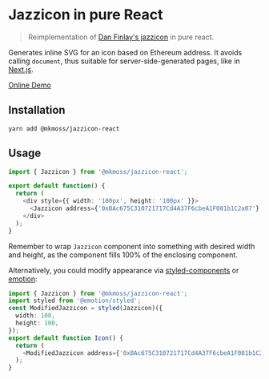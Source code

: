 # Jazzicon in pure React

> Reimplementation of [Dan Finlay's jazzicon](https://github.com/danfinlay/jazzicon) in pure react.

Generates inline SVG for an icon based on Ethereum address. It avoids calling `document`, thus suitable for server-side-generated pages, like in [Next.js](https://nextjs.org).

[Online Demo](https://ukstv.github.io/jazzicon-react/)

## Installation

```
yarn add @mkmoss/jazzicon-react
```

## Usage

```typescript jsx
import { Jazzicon } from '@mkmoss/jazzicon-react';

export default function() {
  return (
    <div style={{ width: '100px', height: '100px' }}>
      <Jazzicon address={'0xBAc675C310721717Cd4A37F6cbeA1F081b1C2a07'} />
    </div>
  );
}
```

Remember to wrap `Jazzicon` component into something with desired width and height, as the component fills 100% of the enclosing component.

Alternatively, you could modify appearance via [styled-components](https://styled-components.com) or [emotion](https://emotion.sh):

```typescript jsx
import { Jazzicon } from '@mkmoss/jazzicon-react';
import styled from '@emotion/styled';
const ModifiedJazzicon = styled(Jazzicon)({
  width: 100,
  height: 100,
});
export default function Icon() {
  return (
    <ModifiedJazzicon address={'0xBAc675C310721717Cd4A37F6cbeA1F081b1C2a07'} />
  );
}
```
